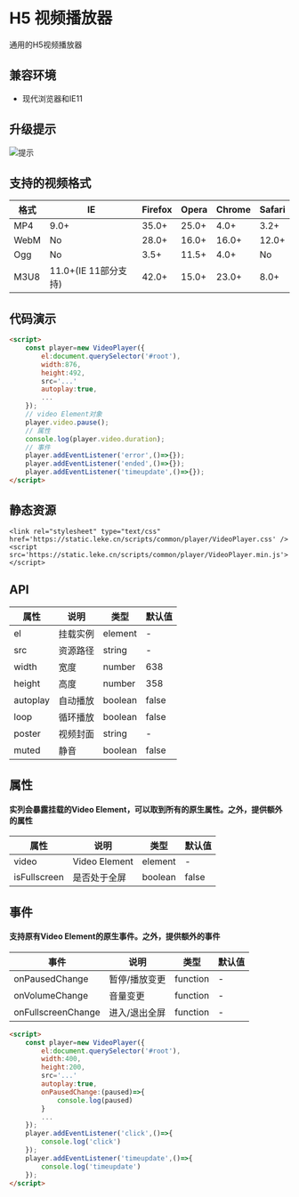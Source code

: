 # H5 视频播放器
通用的H5视频播放器

## 兼容环境
- 现代浏览器和IE11

## 升级提示
![提示](https://static.leke.cn/scripts/common/player/images/upgrade_tip.png)

## 支持的视频格式
| 格式 | IE | Firefox | Opera | Chrome | Safari | 
| --- | --- | --- | --- | --- | --- | 
| MP4 | 9.0+ | 35.0+ | 25.0+ | 4.0+  | 3.2+ |
| WebM | No | 28.0+ | 16.0+| 16.0+  | 12.0+ |
| Ogg | No | 3.5+ | 11.5+ | 4.0+  | No |
| M3U8 | 11.0+(IE 11部分支持) | 42.0+ | 15.0+ | 23.0+  | 8.0+ |

## 代码演示

```html
<script>
	const player=new VideoPlayer({
		el:document.querySelector('#root'),
		width:876,
		height:492,
		src='...'
		autoplay:true,
		...
	});
	// video Element对象
	player.video.pause();
	// 属性
	console.log(player.video.duration);
	// 事件
	player.addEventListener('error',()=>{});
	player.addEventListener('ended',()=>{});
	player.addEventListener('timeupdate',()=>{});
</script>
```

## 静态资源

```
<link rel="stylesheet" type="text/css" href='https://static.leke.cn/scripts/common/player/VideoPlayer.css' />
<script src='https://static.leke.cn/scripts/common/player/VideoPlayer.min.js'></script>
```

## API
| 属性 | 说明 | 类型 | 默认值 | 
| --- | --- | --- | --- | 
| el | 挂载实例 | element | - |
| src | 资源路径 | string | - |
| width | 宽度 | number | 638 |
| height | 高度 | number | 358 |
| autoplay | 自动播放 | boolean | false |
| loop | 循环播放 | boolean | false |
| poster | 视频封面 | string | - |
| muted | 静音 | boolean | false |

## 属性

#### 实列会暴露挂载的Video Element，可以取到所有的原生属性。之外，提供额外的属性
| 属性 | 说明 | 类型 | 默认值 | 
| --- | --- | --- | --- | 
| video | Video Element | element | - |
| isFullscreen | 是否处于全屏 | boolean | false |


## 事件

#### 支持原有Video Element的原生事件。之外，提供额外的事件

| 事件 | 说明 | 类型 | 默认值 | 
| --- | --- | --- | --- | 
| onPausedChange | 暂停/播放变更 | function | - |
| onVolumeChange | 音量变更 | function | - |
| onFullscreenChange | 进入/退出全屏 | function | - |

```html
<script>
	const player=new VideoPlayer({
		el:document.querySelector('#root'),
		width:400,
		height:200,
		src='...'
		autoplay:true,
		onPausedChange:(paused)=>{
			console.log(paused)
		}
		...
	});
	player.addEventListener('click',()=>{
        console.log('click')
    });
	player.addEventListener('timeupdate',()=>{
        console.log('timeupdate')
    });
</script>
```